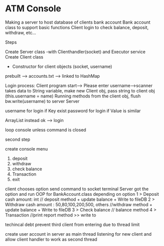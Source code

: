 # ATM Console

Making a server to host database of clients bank account
Bank account class to support basic functions
Client login to check balance, deposit, withdraw, etc...

Steps

Create Server class
-with Clienthandler(socket) and Executor service
Create Client class

- Constructor for client objects (socket, username)

prebuilt --> accounts.txt --> linked to HashMap

Login process:
Client program start--> Please enter username-->scanner takes data to String variable, make new Client obj, pass string to client obj (this.username = name)
Running methods from the client obj, flush bw.write(username) to server
Server

username for login if Key exist
password for login if Value is similar

ArrayList instead ok --> login

loop console unless command is closed

second step

create console menu

1. deposit
2. withdraw
3. check balance
4. Transaction
5. exit

client chooses option send command to socket terminal
Server got the option and run OOP for BankAccount.class
depending on option
1 > Deposit cash amount: int // deposit method + update balance + Write to fileDB
2 > Withdraw cash amount : 50,80,100,200,500, others //withdraw method + update balance + Write to fileDB
3 > Check balance // balance method
4 > Transaction //print report method >> write to

techincal debt
prevent third client from entering due to thread limit

create user account in server as main thread
listening for new client and allow client handler to work as second thread
